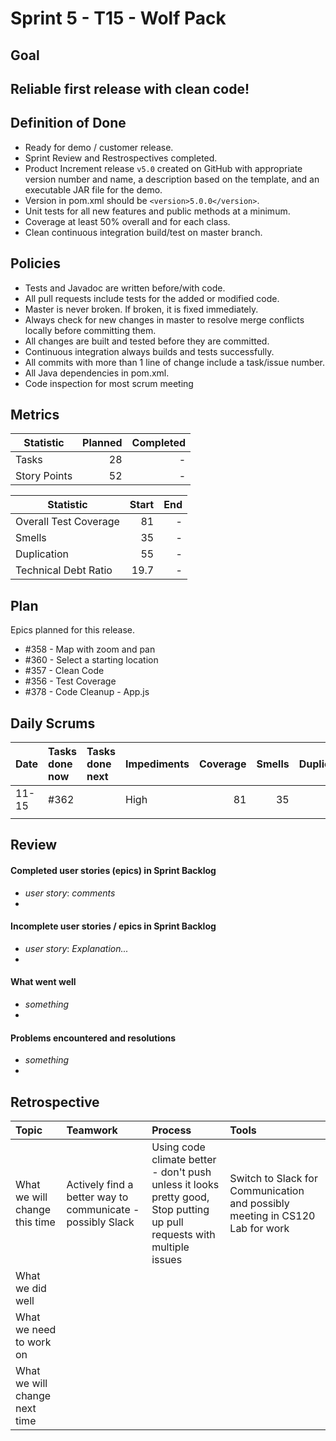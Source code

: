 # Sprint 5 - T15 - Wolf Pack
## Goal

## Reliable first release with clean code!

## Definition of Done

* Ready for demo / customer release.
* Sprint Review and Restrospectives completed.
* Product Increment release `v5.0` created on GitHub with appropriate version number and name, a description based on the template, and an executable JAR file for the demo.
* Version in pom.xml should be `<version>5.0.0</version>`.
* Unit tests for all new features and public methods at a minimum.
* Coverage at least 50% overall and for each class.
* Clean continuous integration build/test on master branch.

## Policies

* Tests and Javadoc are written before/with code.  
* All pull requests include tests for the added or modified code.
* Master is never broken.  If broken, it is fixed immediately.
* Always check for new changes in master to resolve merge conflicts locally before committing them.
* All changes are built and tested before they are committed.
* Continuous integration always builds and tests successfully.
* All commits with more than 1 line of change include a task/issue number.
* All Java dependencies in pom.xml.
* Code inspection for most scrum meeting


## Metrics

Statistic | Planned | Completed
--- | ---: | ---:
Tasks |  28    | - 
Story Points |  52  | -


Statistic | Start | End
--- | ---: | ---:
Overall Test Coverage | 81 | - 
Smells | 35 | -
Duplication | 55 | -
Technical Debt Ratio | 19.7 | -

## Plan

Epics planned for this release.

* #358 - Map with zoom and pan 
* #360 - Select a starting location
* #357 - Clean Code
* #356 - Test Coverage
* #378 - Code Cleanup - App.js 

## Daily Scrums

Date | Tasks done now | Tasks done next | Impediments | Coverage | Smells | Duplication | Technical Debt Ratio
:--- | :--- | :--- | :--- | ---: | ---: | ---: | ---:
11-15 | #362 |  | High | 81 | 35 | 55 | 19.7
 | | | | | | | |
 

## Review

#### Completed user stories (epics) in Sprint Backlog 
* *user story*:  *comments*
* 

#### Incomplete user stories / epics in Sprint Backlog 
* *user story*: *Explanation...*
*

#### What went well
* *something*
*

#### Problems encountered and resolutions
* *something*
*

## Retrospective

Topic | Teamwork | Process | Tools
:--- | :--- | :--- | :---
What we will change this time |Actively find a better way to communicate - possibly Slack | Using code climate better - don't push unless it looks pretty good, Stop putting up pull requests with multiple issues | Switch to Slack for Communication and possibly meeting in CS120 Lab for work
What we did well |  |  | 
What we need to work on |  |  |
What we will change next time |  |  | 
